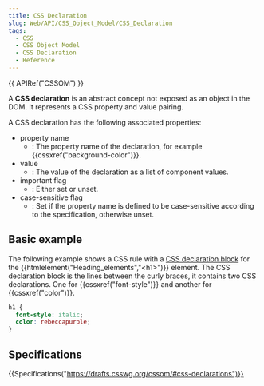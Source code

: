 ```yaml
---
title: CSS Declaration
slug: Web/API/CSS_Object_Model/CSS_Declaration
tags:
  - CSS
  - CSS Object Model
  - CSS Declaration
  - Reference
---
```

{{ APIRef("CSSOM") }}

A **CSS declaration** is an abstract concept not exposed as an object in the DOM. It represents a CSS property and value pairing.

A CSS declaration has the following associated properties:

- property name
  - : The property name of the declaration, for example {{cssxref("background-color")}}.
- value
  - : The value of the declaration as a list of component values.
- important flag
  - : Either set or unset.
- case-sensitive flag
  - : Set if the property name is defined to be case-sensitive according to the specification, otherwise unset.

## Basic example

The following example shows a CSS rule with a [CSS declaration block](/en-US/docs/Web/API/CSS_Object_Model/CSS_Declaration_Block) for the {{htmlelement("Heading_elements","&lt;h1&gt;")}} element. The CSS declaration block is the lines between the curly braces, it contains two CSS declarations. One for {{cssxref("font-style")}} and another for {{cssxref("color")}}.

```css
h1 {
  font-style: italic;
  color: rebeccapurple;
}
```

## Specifications

{{Specifications("https://drafts.csswg.org/cssom/#css-declarations")}}
